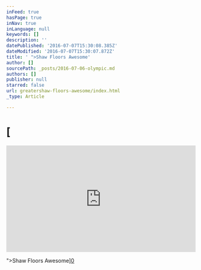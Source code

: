 ```yaml
---
inFeed: true
hasPage: true
inNav: true
inLanguage: null
keywords: []
description: ''
datePublished: '2016-07-07T15:30:08.385Z'
dateModified: '2016-07-07T15:30:07.872Z'
title: ' ">Shaw Floors Awesome'
author: []
sourcePath: _posts/2016-07-06-olympic.md
authors: []
publisher: null
starred: false
url: greatershaw-floors-awesome/index.html
_type: Article

---
```

# [

<iframe src="https://player.vimeo.com/video/141459347" width="500" height="281" frameborder="0" webkitallowfullscreen="" mozallowfullscreen="" allowfullscreen="" style=""></iframe>

"\>Shaw Floors Awesome][0]

[0]: %3Ciframe%20src=